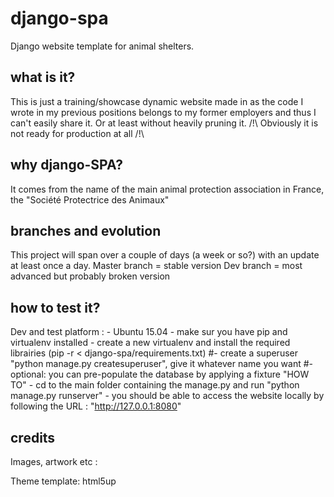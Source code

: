 # django-spa
Django website template for animal shelters.

## what is it?
This is just a training/showcase dynamic website made in as the code I wrote in my previous positions belongs to my former employers and thus I can't easily share it.
Or at least without heavily pruning it. /!\ Obviously it is not ready for production at all /!\

## why django-SPA?
It comes from the name of the main animal protection association in France, the "Société Protectrice des Animaux" 

## branches and evolution
This project will span over a couple of days (a week or so?) with an update at least once a day.
Master branch = stable version
Dev branch = most advanced but probably broken version

## how to test it?
Dev and test platform :
    - Ubuntu 15.04
    - make sur you have pip and virtualenv installed
    - create a new virtualenv and install the required librairies (pip -r < django-spa/requirements.txt)
    #- create a superuser "python manage.py createsuperuser", give it whatever name you want
    #- optional: you can pre-populate the database by applying a fixture "HOW TO"
    - cd to the main folder containing the manage.py and run "python manage.py runserver"
    - you should be able to access the website locally by following the URL : "http://127.0.0.1:8080"
    
## credits
Images, artwork etc :

Theme template:
html5up